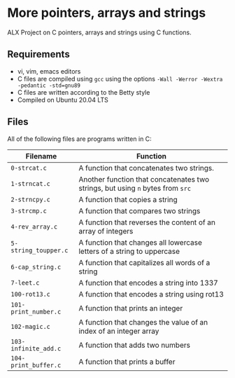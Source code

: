 # More pointers, arrays and strings

ALX Project on C pointers, arrays and strings using C functions.

## Requirements
* vi, vim, emacs editors
* C files are compiled using `gcc` using the options `-Wall -Werror -Wextra -pedantic -std=gnu89`
* C files are written according to the Betty style
* Compiled on Ubuntu 20.04 LTS

## Files
All of the following files are programs written in C:

| Filename | Function |
| -------- | ----------- |
| `0-strcat.c` | A function that concatenates two strings. |
| `1-strncat.c` | Another function that concatenates two strings, but using `n` bytes from `src` |
| `2-strncpy.c` | A function that copies a string |
| `3-strcmp.c` | A function that compares two strings |
| `4-rev_array.c` | A function that reverses the content of an array of integers |
| `5-string_toupper.c` | A function that changes all lowercase letters of a string to uppercase |
| `6-cap_string.c` | A function that capitalizes all words of a string |
| `7-leet.c` | A function that encodes a string into 1337 |
| `100-rot13.c` | A function that encodes a string using rot13 |
| `101-print_number.c` | A function that prints an integer |
| `102-magic.c` | A function that changes the value of an index of an integer array |
| `103-infinite_add.c` | A function that adds two numbers |
| `104-print_buffer.c` | A function that prints a buffer |
